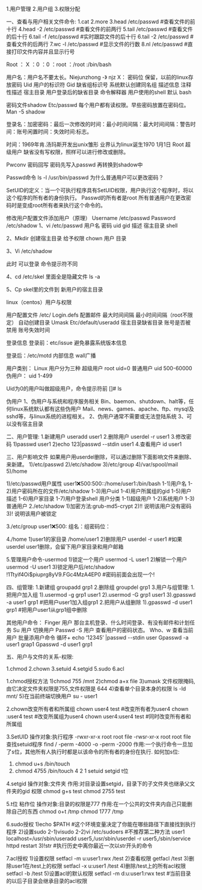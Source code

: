 1.用户管理
2.用户组
3.权限分配

一、查看与用户相关文件命令:
1.cat
2.more
3.head /etc/passwd #查看文件的前十行
4.head -2 /etc/passwd #查看文件的前两行
5.tail /etc/passwd #查看文件的后十行
6.tail -f /etc/passwd #实时跟踪文件的后十行
6.tail -2 /etc/passwd #查看文件的后两行
7.wc -l /etc/passwd #显示文件的行数
8.nl /etc/passwd #直接打印文件内容并且显示行号


Root ： X ：0 ：0 ：root ：/root :/bin/bash

用户名：用户名不要太长。Niejunzhong -》 njz
X： 密码位 保留，以前的linux存放密码
Uid 用户的标识符
Gid 缺省组标识号 系统默认创建同名组
描述信息 注释性描述
宿主目录 用户登录后的缺省目录
命令解释器 用户使用的shell 默认 bash

密码文件shadow
Etc/passwd 每个用户都有读权限。早些密码放置在密码位。
Man -5 shadow

登录名：加密密码：最后一次修改的时间：最小时间间隔：最大时间间隔：警告时间：账号闲置时间：失效时间:标志。

时间：1969年肯.汤玛斯开发出unix雏形 业界认为linux诞生1970 1月1日
Root 超级用户 缺省没有写权限，照样可以进行修改或删除。

Pwconv 密码回写 密码先写入passwd 再转换到shadow中

Passwd命令 ls -l /usr/bin/passwd
为什么普通用户可以更改密码？



SetUID的定义：当一个可执行程序具有SetUID权限，用户执行这个程序时，将以这个程序的所有者的身份执行。
Passwd的所有者是root 所有普通用户在更改密码时是变成root所有者来执行这个命令的。

修改用户配置文件添加用户（原理）
Username /etc/passwd
Password /etc/shadow
1、vi /etc/passwd 用户名 密码 uid gid 描述 宿主目录 shell

2、Mkdir 创建宿主目录 给予权限 chown 用户 目录

3、Vi /etc/shadow

此时 可以登录 命令提示符不同

4、cd /etc/skel 里面全是隐藏文件 ls -a

5、Cp skel里的文件到 新用户的宿主目录


linux（centos）用户与权限





用户配置文件 /etc/
Login.defs 配置邮件 最大时间间隔 最小时间间隔（root不限定） 自动创建目录 Umask
Etc/default/useradd 宿主目录缺省目录 账号是否被禁用 账号失效时间

登录信息
登录前：etc/issue 避免暴露系统版本信息

登录后：/etc/motd 内部信息 wall广播

用户类别：
Linux 用户分为三种
超级用户 root uid=0
普通用户 uid 500-60000
伪用户： uid 1-499

Uid为0的用户叫做超级用户，命令提示符前 []# ls



伪用户
1、伪用户与系统和程序服务相关
Bin、baemon、shutdown、halt等，任何linux系统默认都有这些伪用户
Mail、news、games、apache、ftp、mysql及sshd等，与linux系统的进程相关。
2、伪用户通常不需要或无法登陆系统
3、可以没有宿主目录

二、用户管理:
1.新建用户
useradd user1
2.删除用户
userdel -r user1
3.修改密码
1)passwd user1
2)echo 123|passwd --stdin user1
4.查看用户
id user1

三、用户影响文件
如果用户用userdel删除，可以通过删除下面影响文件来删除、来新建。
1)/etc/passwd
2)/etc/shadow
3)/etc/group
4)/var/spool/mail
5)/home

1)/etc/passwd用户属性
user1:x:500:500::/home/user1:/bin/bash
1-1)用户名
1-2)用户密码所在的文件/etc/shadow
1-3)用户uid
1-4)用户所属组的gid
1-5)用户描述
1-6)用户家目录
1-7)用户登录shell
用户分类
1-1)超级用户
1-2)系统用户
1-3)普通用户
2./etc/shadow
1)加密方法:grub-md5-crypt
2)!! 说明该用户没有密码
3)!
 说明该用户被锁定

3./etc/group
user1:x:500:
组名：组密码位：

4./home
1)user1的家目录
/home/user1
2)删除用户
userdel -r user1
#如果userdel user1删除，会留下用户家目录和用户邮箱

5.管理用户命令-usermod
1)锁定一个用户
usermod -L user1
2)解锁一个用户
usermod -U user1
3)锁定用户后/etc/shadow
!$1$Ttyif4Oi$piuprg8yV9.FGc4MzA4EP0
#密码前面会出现一个!


四、组管理:
1.新建组
groupadd grp1
2.删除组
groupdel grp1
3.用户与组管理:
1.把用户加入组
1).usermod -g grp1 user1
2).usermod -G grp1 user1
3).gpasswd -a user1 grp1
#把用户user1加入组grp1
2.把用户从组删除
1).gpasswd -d user1 grp1
#把用户user1从grp1组中删除


其他用户命令：
Finger 用户 那台主机登录、什么时间登录、有没有邮件和计划任务
Su 用户 切换用户
Passwd -S 用户 查看用户的密码状态。
Who、w 查看当前用户
批量添用户命令 循环+ echo ‘12345’ |passwd --stdin user
Gpasswd -a user1 grap1
Gpasswd -d user1 grp1

五、用户与文件的关系-权限:

1.chmod
2.chown
3.setuid
4.setgid
5.sudo
6.acl


1.chmod授权方法
1)chmod 755 /mnt
2)chmod a+x file
3)umask 文件权限掩码,由它决定文件夹权限是755,文件权限是 644
4)查看单个目录本身的权限
ls -ld mnt/
5)在当前终端切换用户
su - user1

2.chown改变所有者和所属组
chown user4 test
#改变所有者为user4
chown :user4 test
#改变所属组为user4
chown user4:user4 test
#同时改变所有者和所属组

3.SetUID
操作对象:执行程序
-rwxr-xr-x root root file
-rwsr-xr-x root root file
查找setuid程序 find / -perm -4000 -o -perm -2000
作用:一个执行命令一旦加了s位，其他所有人执行时都是以该命令的所有者的身份在执行.
如何加s位:
1) chmod u+s /bin/touch
2) chmod 4755 /bin/touch
4 2 1 setuid setgid t位

4.setgid
操作对象:文件夹
作用:对目录设置setgid，目录下的子文件夹也继承父文件夹的gid 权限
chmod g+s test
chmod 2755 test

5.t位 粘作位
操作对象:目录的权限是777
作用:在一个公共的文件夹内自己只能删除自己的东西
chmod o+t /tmp
chmod 1777 /tmp

6.sudo授权
1)echo $PATH
#这个环境变量决定了你能在哪些路径下直接找到执行程序
2)设置sudo
2-1)visudo
2-2)vi /etc/sudoers
#不推荐第二种方法
user1 localhost=/usr/sbin/useradd user5,/usr/sbin/userdel -r user5,/sbin/service httpd restart
3)!str #执行历史中离你最近一次以str开头的命令

7.acl授权
1)设置权限
setfacl -m u:user1:rwx /test
2)查看权限
getfacl /test
3)删除user1在/test上的权限
setfacl -x u:user1 /test
4)删除/test上的所有acl权限
setfacl -b /test
5)设置acl的默认权限
setfacl -m d:u:user1:rwx test
#当前目录的以后子目录会继承目录的acl权限
